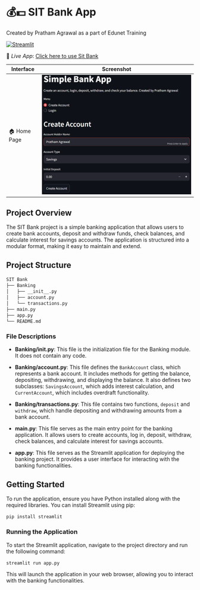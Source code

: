 # 💰💵 SIT Bank App
Created by Pratham Agrawal as a part of Edunet Training

[![Streamlit](https://img.shields.io/badge/Made%20with-Streamlit-orange?logo=streamlit)](https://streamlit.io)

🔗 *Live App*: [Click here to use Sit Bank](https://sitbankapp-pratham.streamlit.app/)

| Interface           | Screenshot |
|---------------------|------------|
| 🏠 Home Page         | ![Home Page](https://github.com/PrathamAgrawal51/SIT_Bank_App/blob/56503a1b730c3846ff23fe977dbe2a01efee5206/home_page.png) |


## Project Overview
The SIT Bank project is a simple banking application that allows users to create bank accounts, deposit and withdraw funds, check balances, and calculate interest for savings accounts. The application is structured into a modular format, making it easy to maintain and extend.

## Project Structure
```
SIT Bank
├── Banking
│   ├── __init__.py
│   ├── account.py
│   └── transactions.py
├── main.py
├── app.py
└── README.md
```

### File Descriptions
- **Banking/__init__.py**: This file is the initialization file for the Banking module. It does not contain any code.
  
- **Banking/account.py**: This file defines the `BankAccount` class, which represents a bank account. It includes methods for getting the balance, depositing, withdrawing, and displaying the balance. It also defines two subclasses: `SavingsAccount`, which adds interest calculation, and `CurrentAccount`, which includes overdraft functionality.

- **Banking/transactions.py**: This file contains two functions, `deposit` and `withdraw`, which handle depositing and withdrawing amounts from a bank account.

- **main.py**: This file serves as the main entry point for the banking application. It allows users to create accounts, log in, deposit, withdraw, check balances, and calculate interest for savings accounts.

- **app.py**: This file serves as the Streamlit application for deploying the banking project. It provides a user interface for interacting with the banking functionalities.

## Getting Started
To run the application, ensure you have Python installed along with the required libraries. You can install Streamlit using pip:

```
pip install streamlit
```

### Running the Application
To start the Streamlit application, navigate to the project directory and run the following command:

```
streamlit run app.py
```

This will launch the application in your web browser, allowing you to interact with the banking functionalities.
